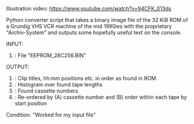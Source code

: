 Illustration video:
https://www.youtube.com/watch?v=94CFK_013ds

Python converter script that takes a binary image file of the 32 KiB ROM of a Grundig VHS VCR machine 
of the mid 1990ies with the proprietary "Archiv-System" and outputs some hopefully useful text on the console.

INPUT:
1. : File "EEPROM_28C256.BIN"

OUTPUT:
1. : Clip titles, hh:mm positions etc. in order as found in ROM
2. : Histogram over found tape lengths
3. : Found cassette numbers
4. : Re-ordered by (A) cassette number and (B) order within each tape by start position

Condition: "Worked for my input file"
